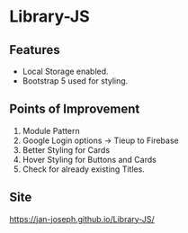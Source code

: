 # Library-JS

Features
----------------------
* Local Storage enabled.
* Bootstrap 5 used for styling.


Points of Improvement
----------------------
1) Module Pattern
2) Google Login options -> Tieup to Firebase
3) Better Styling for Cards
4) Hover Styling for Buttons and Cards
5) Check for already existing Titles.

Site
----------------------
https://jan-joseph.github.io/Library-JS/
